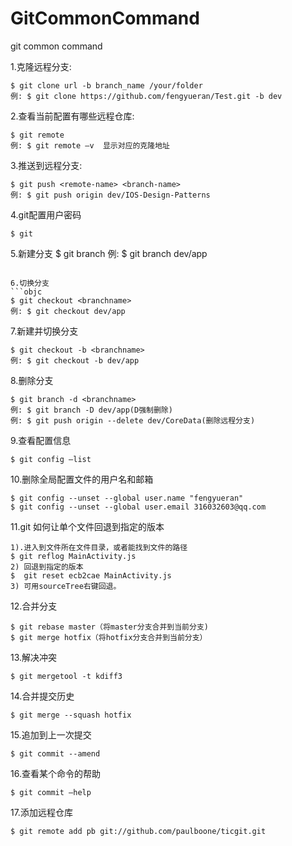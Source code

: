 # GitCommonCommand
git common command

1.克隆远程分支:
```objc
$ git clone url -b branch_name /your/folder
例: $ git clone https://github.com/fengyueran/Test.git -b dev
```

2.查看当前配置有哪些远程仓库:
```objc
$ git remote
例: $ git remote –v  显示对应的克隆地址
```

3.推送到远程分支:
```objc
$ git push <remote-name> <branch-name>
例: $ git push origin dev/IOS-Design-Patterns
```

4.git配置用户密码
```objc
$ git 
```

5.新建分支
$ git branch <branchname>
例: $ git branch dev/app
```

6.切换分支
```objc
$ git checkout <branchname>
例: $ git checkout dev/app
```

7.新建并切换分支
```objc
$ git checkout -b <branchname>
例: $ git checkout -b dev/app
```

8.删除分支
```objc
$ git branch -d <branchname>
例: $ git branch -D dev/app(D强制删除)
例: $ git push origin --delete dev/CoreData(删除远程分支)
```

9.查看配置信息
```objc
$ git config –list
```

10.删除全局配置文件的用户名和邮箱
```objc
$ git config --unset --global user.name "fengyueran"
$ git config --unset --global user.email 316032603@qq.com
```

11.git 如何让单个文件回退到指定的版本
```objc
1).进入到文件所在文件目录，或者能找到文件的路径
$ git reflog MainActivity.js
2) 回退到指定的版本$  git reset ecb2cae MainActivity.js
3) 可用sourceTree右键回退。
```

12.合并分支
```objc
$ git rebase master（将master分支合并到当前分支)
$ git merge hotfix（将hotfix分支合并到当前分支）
```

13.解决冲突
```objc
$ git mergetool -t kdiff3
```

14.合并提交历史
```objc
$ git merge --squash hotfix
```

15.追加到上一次提交
```objc
$ git commit --amend
```

16.查看某个命令的帮助
```objc
$ git commit –help
```

17.添加远程仓库
```objc
$ git remote add pb git://github.com/paulboone/ticgit.git
```